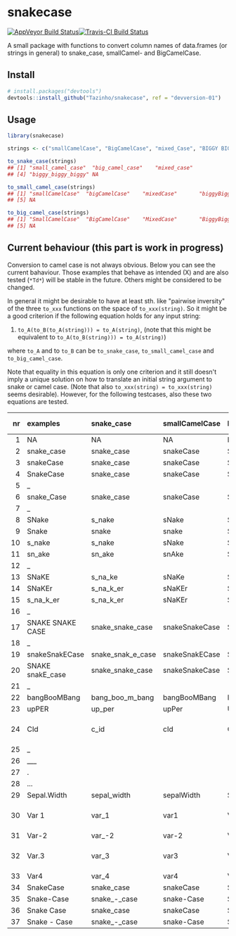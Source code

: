 snakecase
================

[![AppVeyor Build Status](https://ci.appveyor.com/api/projects/status/github/Tazinho/snakecase?branch=devversion-01&svg=true)](https://ci.appveyor.com/project/Tazinho/snakecase)[![Travis-CI Build Status](https://travis-ci.org/Tazinho/snakecase.svg?branch=master)](https://travis-ci.org/Tazinho/snakecase)

A small package with functions to convert column names of data.frames (or strings in general) to snake\_case, smallCamel- and BigCamelCase.

Install
-------

``` r
# install.packages("devtools")
devtools::install_github("Tazinho/snakecase", ref = "devversion-01")
```

Usage
-----

``` r
library(snakecase)

strings <- c("smallCamelCase", "BigCamelCase", "mixed_Case", "BIGGY BIGGY BIGGY", NA)

to_snake_case(strings)
## [1] "small_camel_case"  "big_camel_case"    "mixed_case"       
## [4] "biggy_biggy_biggy" NA

to_small_camel_case(strings)
## [1] "smallCamelCase"  "bigCamelCase"    "mixedCase"       "biggyBiggyBiggy"
## [5] NA

to_big_camel_case(strings)
## [1] "SmallCamelCase"  "BigCamelCase"    "MixedCase"       "BiggyBiggyBiggy"
## [5] NA
```

Current behaviour (this part is work in progress)
-------------------------------------------------

Conversion to camel case is not always obvious. Below you can see the current bahaviour. Those examples that behave as intended (X) and are also tested (`*Td*`) will be stable in the future. Others might be considered to be changed.

In general it might be desirable to have at least sth. like "pairwise inversity" of the three `to_xxx` functions on the space of `to_xxx(string)`. So it might be a good criterion if the following equation holds for any input string:

1.  `to_A(to_B(to_A(string))) = to_A(string)`, (note that this might be equivalent to `to_A(to_B(string))) = to_A(string)`)

where `to_A` and to `to_B` can be `to_snake_case`, `to_small_camel_case` and `to_big_camel_case`.

Note that equality in this equation is only one criterion and it still doesn't imply a unique solution on how to translate an initial string argument to snake or camel case. (Note that also `to_xxx(string) = to_xxx(string)` seems desirable). However, for the following testcases, also these two equations are tested.

|   nr| examples          | snake\_case          | smallCamelCase | BigCamelCase   | As intended?       |
|----:|:------------------|:---------------------|:---------------|:---------------|:-------------------|
|    1| NA                | NA                   | NA             | NA             | \*Td\*, X          |
|    2| snake\_case       | snake\_case          | snakeCase      | SnakeCase      | \*Td\*, X          |
|    3| snakeCase         | snake\_case          | snakeCase      | SnakeCase      | \*Td\*, X          |
|    4| SnakeCase         | snake\_case          | snakeCase      | SnakeCase      | \*Td\*, X          |
|    5| \_                |                      |                |                |                    |
|    6| snake\_Case       | snake\_case          | snakeCase      | SnakeCase      | \*Td\*, X          |
|    7| \_                |                      |                |                |                    |
|    8| SNake             | s\_nake              | sNake          | SNake          | \*Td\*, ?          |
|    9| Snake             | snake                | snake          | Snake          | \*Td\*, X          |
|   10| s\_nake           | s\_nake              | sNake          | SNake          | \*Td\*, X          |
|   11| sn\_ake           | sn\_ake              | snAke          | SnAke          | \*Td\*, X          |
|   12| \_                |                      |                |                |                    |
|   13| SNaKE             | s\_na\_ke            | sNaKe          | SNaKe          | \*Td\*, ?          |
|   14| SNaKEr            | s\_na\_k\_er         | sNaKEr         | SNaKEr         | \*Td\*, ?          |
|   15| s\_na\_k\_er      | s\_na\_k\_er         | sNaKEr         | SNaKEr         | \*Td\*, X          |
|   16| \_                |                      |                |                |                    |
|   17| SNAKE SNAKE CASE  | snake\_snake\_case   | snakeSnakeCase | SnakeSnakeCase | X \*Td\*           |
|   18| \_                |                      |                |                |                    |
|   19| snakeSnakECase    | snake\_snak\_e\_case | snakeSnakECase | SnakeSnakECase | , \*Td\*           |
|   20| SNAKE snakE\_case | snake\_snake\_case   | snakeSnakeCase | SnakeSnakeCase | \_ ?               |
|   21| \_                |                      |                |                |                    |
|   22| bangBooMBang      | bang\_boo\_m\_bang   | bangBooMBang   | BangBooMBang   | \_ X               |
|   23| upPER             | up\_per              | upPer          | UpPer          | \_ X               |
|   24| CId               | c\_id                | cId            | CId            | \_ ? (maybe c\_id) |
|   25| \_                |                      |                |                | \_ ?               |
|   26| \_\_\_            |                      |                |                | \_ ?               |
|   27| .                 |                      |                |                | \_ ?               |
|   28| ...               |                      |                |                | \_ ?               |
|   29| Sepal.Width       | sepal\_width         | sepalWidth     | SepalWidth     | \_ X               |
|   30| Var 1             | var\_1               | var1           | Var1           | \_ ? (maybe var1)  |
|   31| Var-2             | var\_-2              | var-2          | Var-2          | \_ ?               |
|   32| Var.3             | var\_3               | var3           | Var3           | \_ ? (maybe var3)  |
|   33| Var4              | var\_4               | var4           | Var4           | \_ X               |
|   34| SnakeCase         | snake\_case          | snakeCase      | SnakeCase      |                    |
|   35| Snake-Case        | snake\_-\_case       | snake-Case     | Snake-Case     |                    |
|   36| Snake Case        | snake\_case          | snakeCase      | SnakeCase      |                    |
|   37| Snake - Case      | snake\_-\_case       | snake-Case     | Snake-Case     |                    |
